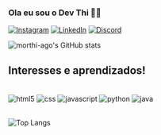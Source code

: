 

### Ola eu sou o Dev Thi 🐱‍👤

[![Instagram](https://img.shields.io/badge/Instagram-%23E4405F.svg?style=for-the-badge&logo=Instagram&logoColor=white)](https://www.instagram.com/morthi.ago/) 
[![LinkedIn](https://img.shields.io/badge/linkedin-%230077B5.svg?style=for-the-badge&logo=linkedin&logoColor=white)](https://www.linkedin.com/in/thiagoferreiram/)
[![Discord](https://img.shields.io/badge/Discord-%235865F2.svg?style=for-the-badge&logo=discord&logoColor=white)](https://discord.gg/MgHDDEuWd2)

![morthi-ago's GitHub stats](https://github-readme-stats.vercel.app/api?username=morthi-ago&show_icons=true&theme=radical)

## Interesses e aprendizados!

<div style ="display: inline_block"><br/>
    <img align="center" alt="html5" src="https://img.shields.io/badge/html5-%23E34F26.svg?style=for-the-badge&logo=html5&logoColor=white" />
    <img align="center" alt="css" src="https://img.shields.io/badge/css3-%231572B6.svg?style=for-the-badge&logo=css3&logoColor=white" />
    <img align="center" alt="javascript" src="https://img.shields.io/badge/javascript-%23323330.svg?style=for-the-badge&logo=javascript&logoColor=%23F7DF1E" />
    <img align="center" alt="python" src="https://img.shields.io/badge/python-3670A0?style=for-the-badge&logo=python&logoColor=ffdd54" />
    <img align="center" alt="java" src="https://img.shields.io/badge/java-%23ED8B00.svg?style=for-the-badge&logo=openjdk&logoColor=white" />
</div><br/>

![Top Langs](https://github-readme-stats.vercel.app/api/top-langs/?username=morthi-ago&layout=compact)
